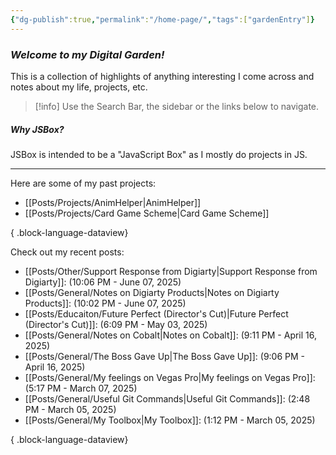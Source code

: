 ```yaml
---
{"dg-publish":true,"permalink":"/home-page/","tags":["gardenEntry"]}
---
```



### **_Welcome to my Digital Garden!_**

This is a collection of highlights of anything interesting I come across and notes about my life, projects, etc.

> [!info]
> Use the Search Bar, the sidebar or the links below to navigate.

##### **_Why JSBox?_**

JSBox is intended to be a "JavaScript Box" as I mostly do projects in JS.

---

Here are some of my past projects:

- [[Posts/Projects/AnimHelper\|AnimHelper]]
- [[Posts/Projects/Card Game Scheme\|Card Game Scheme]]

{ .block-language-dataview}

Check out my recent posts:

- [[Posts/Other/Support Response from Digiarty\|Support Response from Digiarty]]: (10:06 PM - June 07, 2025)
- [[Posts/General/Notes on Digiarty Products\|Notes on Digiarty Products]]: (10:02 PM - June 07, 2025)
- [[Posts/Educaiton/Future Perfect (Director's Cut)\|Future Perfect (Director's Cut)]]: (6:09 PM - May 03, 2025)
- [[Posts/General/Notes on Cobalt\|Notes on Cobalt]]: (9:11 PM - April 16, 2025)
- [[Posts/General/The Boss Gave Up\|The Boss Gave Up]]: (9:06 PM - April 16, 2025)
- [[Posts/General/My feelings on Vegas Pro\|My feelings on Vegas Pro]]: (5:17 PM - March 07, 2025)
- [[Posts/General/Useful Git Commands\|Useful Git Commands]]: (2:48 PM - March 05, 2025)
- [[Posts/General/My Toolbox\|My Toolbox]]: (1:12 PM - March 05, 2025)

{ .block-language-dataview}
